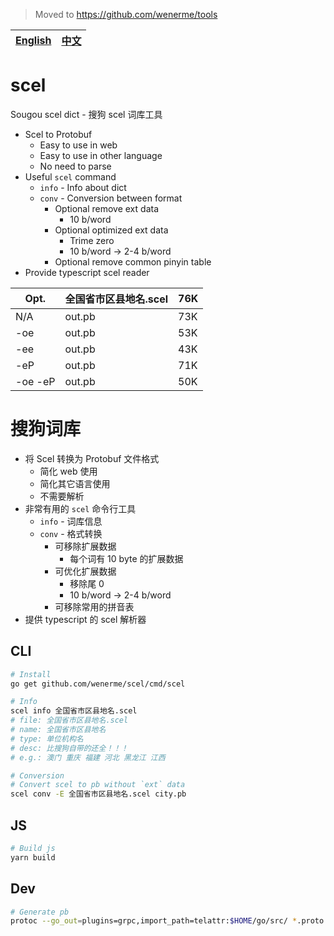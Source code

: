 > Moved to https://github.com/wenerme/tools

[English](#scel) | [中文](#搜狗词库)
--------|-----


# scel
Sougou scel dict - 搜狗 scel 词库工具

* Scel to Protobuf
    * Easy to use in web
    * Easy to use in other language
    * No need to parse
* Useful `scel` command
    * `info` - Info about dict
    * `conv` - Conversion between format
        * Optional remove ext data
            * 10 b/word
        * Optional optimized ext data 
            * Trime zero
            * 10 b/word -> 2-4 b/word
        * Optional remove common pinyin table
* Provide typescript scel reader


Opt.      | 全国省市区县地名.scel | 76K
----------|---------------------|----
N/A       | out.pb              | 73K 
-oe       | out.pb              | 53K 
-ee       | out.pb              | 43K
-eP       | out.pb              | 71K
-oe -eP   | out.pb              | 50K

# 搜狗词库

* 将 Scel 转换为 Protobuf 文件格式
    * 简化 web 使用
    * 简化其它语言使用
    * 不需要解析
* 非常有用的 `scel` 命令行工具
    * `info` - 词库信息
    * `conv` - 格式转换
        * 可移除扩展数据
            * 每个词有 10 byte 的扩展数据
        * 可优化扩展数据
            * 移除尾 0
            * 10 b/word -> 2-4 b/word
        * 可移除常用的拼音表
* 提供 typescript 的 scel 解析器

## CLI

```bash
# Install
go get github.com/wenerme/scel/cmd/scel

# Info
scel info 全国省市区县地名.scel 
# file: 全国省市区县地名.scel
# name: 全国省市区县地名
# type: 单位机构名
# desc: 比搜狗自带的还全！！！
# e.g.: 澳门 重庆 福建 河北 黑龙江 江西 

# Conversion
# Convert scel to pb without `ext` data
scel conv -E 全国省市区县地名.scel city.pb
```

## JS

```bash
# Build js
yarn build
```

## Dev

```bash
# Generate pb
protoc --go_out=plugins=grpc,import_path=telattr:$HOME/go/src/ *.proto
```
